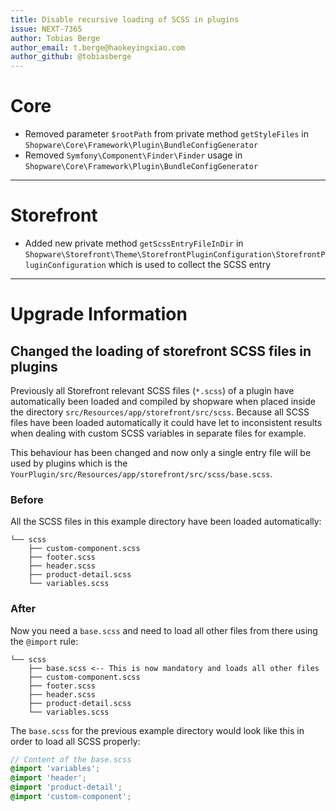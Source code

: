 ```yaml
---
title: Disable recursive loading of SCSS in plugins
issue: NEXT-7365
author: Tobias Berge
author_email: t.berge@haokeyingxiao.com 
author_github: @tobiasberge
---
```

# Core
* Removed parameter `$rootPath` from private method `getStyleFiles` in `Shopware\Core\Framework\Plugin\BundleConfigGenerator`
* Removed `Symfony\Component\Finder\Finder` usage in `Shopware\Core\Framework\Plugin\BundleConfigGenerator`
___
# Storefront
* Added new private method `getScssEntryFileInDir` in `Shopware\Storefront\Theme\StorefrontPluginConfiguration\StorefrontPluginConfiguration` which is used to collect the SCSS entry
___
# Upgrade Information
## Changed the loading of storefront SCSS files in plugins

Previously all Storefront relevant SCSS files (`*.scss`) of a plugin have automatically been loaded and compiled by shopware when placed inside the directory `src/Resources/app/storefront/src/scss`.
Because all SCSS files have been loaded automatically it could have let to inconsistent results when dealing with custom SCSS variables in separate files for example.

This behaviour has been changed and now only a single entry file will be used by plugins which is the `YourPlugin/src/Resources/app/storefront/src/scss/base.scss`.

### Before

All the SCSS files in this example directory have been loaded automatically:

```
└── scss
    ├── custom-component.scss
    ├── footer.scss
    ├── header.scss
    ├── product-detail.scss
    └── variables.scss
```

### After

Now you need a `base.scss` and need to load all other files from there using the `@import` rule:

```
└── scss
    ├── base.scss <-- This is now mandatory and loads all other files
    ├── custom-component.scss
    ├── footer.scss
    ├── header.scss
    ├── product-detail.scss
    └── variables.scss
```

The `base.scss` for the previous example directory would look like this in order to load all SCSS properly:

```scss
// Content of the base.scss
@import 'variables';
@import 'header';
@import 'product-detail';
@import 'custom-component';
```
